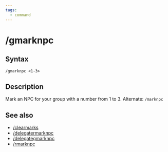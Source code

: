 ```yaml
---
tags:
  - command
---
```


# /gmarknpc

## Syntax

<!--cmd-syntax-start-->
```eqcommand
/gmarknpc <1-3>
```
<!--cmd-syntax-end-->

## Description

<!--cmd-desc-start-->
Mark an NPC for your group with a number from 1 to 3.  Alternate: `/marknpc`
<!--cmd-desc-end-->

## See also

- [/clearmarks](cmd-clearmarks.md)
- [/delegatermarknpc](cmd-delegatermarknpc.md)
- [/delegategmarknpc](cmd-delegategmarknpc.md)
- [/rmarknpc](cmd-rmarknpc.md)